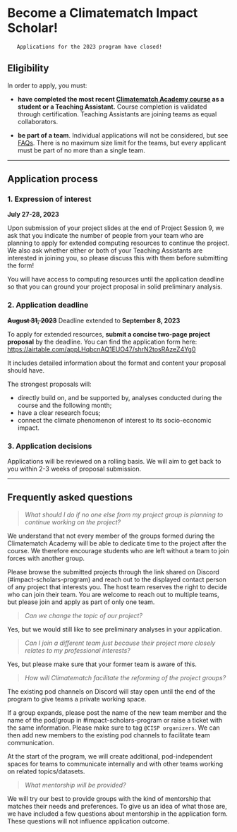# Become a Climatematch Impact Scholar!

```{warning}
   Applications for the 2023 program have closed!
```
## **Eligibility**
In order to apply, you must:
- **have completed the most recent [Climatematch Academy course](https://comptools.climatematch.io/tutorials/intro.html) as a student or a Teaching Assistant.** Course completion is validated through certification. Teaching Assistants are joining teams as equal collaborators.

- **be part of a team**. Individual applications will not be considered, but see [FAQs](#frequently-asked-questions). There is no maximum size limit for the teams, but every applicant must be part of no more than a single team. 


---
## **Application process**
### 1. Expression of interest 
**July 27-28, 2023** 

Upon submission of your project slides at the end of Project Session 9, we ask that you indicate the number of people from your team who are planning to apply for extended computing resources to continue the project. We also ask whether either or both of your Teaching Assistants are interested in joining you, so please discuss this with them before submitting the form!

You will have access to computing resources until the application deadline so that you can ground your project proposal in solid preliminary analysis.


###  2. Application deadline
~~**August 31, 2023**~~ Deadline extended to **September 8, 2023**

To apply for extended resources, **submit a concise two-page project proposal** by the deadline. You can find the application form here: https://airtable.com/appLHqbcnAQ1EUO47/shrN2tosRAzeZ4Yg0

It includes detailed information about the format and content your proposal should have.

The strongest proposals will:

* directly build on, and be supported by, analyses conducted during the course and the following month; 
* have a clear research focus;
* connect the climate phenomenon of interest to its socio-economic impact.

###  3. Application decisions
Applications will be reviewed on a rolling basis. We will aim to get back to you within 2-3 weeks of proposal submission.

---
## **Frequently asked questions**
> *What should I do if no one else from my project group is planning to continue working on the project?*

We understand that not every member of the groups formed during the Climatematch Academy will be able to dedicate time to the project after the course. We therefore encourage students who are left without a team to join forces with another group.

Please browse the submitted projects through the link shared on Discord (#impact-scholars-program) and reach out to the displayed contact person of any project that interests you. The host team reserves the right to decide who can join their team. You are welcome to reach out to multiple teams, but please join and apply as part of only one team.

> *Can we change the topic of our project?*

Yes, but we would still like to see preliminary analyses in your application.

> *Can I join a different team just because their project more closely relates to my professional interests?*

Yes, but please make sure that your former team is aware of this.

> *How will Climatematch facilitate the reforming of the project groups?*

The existing pod channels on Discord will stay open until the end of the program to give teams a private working space.

If a group expands, please post the name of the new team member and the name of the pod/group in #impact-scholars-program or raise a ticket with the same information. Please make sure to tag `@CISP organizers`. We can then add new members to the existing pod channels to facilitate team communication.

At the start of the program, we will create additional, pod-independent spaces for teams to communicate internally and with other teams working on related topics/datasets.

> *What mentorship will be provided?*

We will try our best to provide groups with the kind of mentorship that matches their needs and preferences. To give us an idea of what those are, we have included a few questions about mentorship in the application form. These questions will not influence application outcome.


